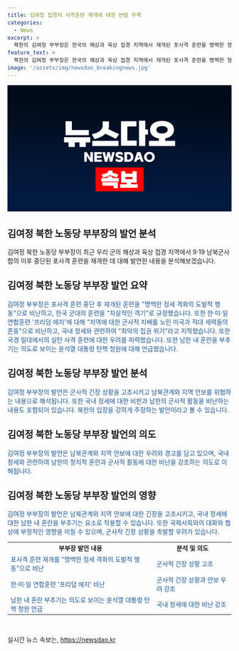 ```yaml
---
title: 김여정 접경지 사격훈련 재개에 대한 반발 주목
categories:
  - News
excerpt: >
  북한의 김여정 부부장은 한국의 해상과 육상 접경 지역에서 재개된 포사격 훈련을 명백한 정세 격화의 도발적 행동으로 비난하며, 한-미-일 연합훈련인 프리덤 에지를 군사적 위협으로 지적했습니다. 그리고 윤석열 대통령의 탄핵 청원에 대한 언급과 관련해 최악의 집권 위기에 몰렸다며 대한민국의 안보를 추측하였습니다. 또한, 국민의 안보를 위협하는 행동에 대해 무장력을 즉각 투입하겠다는 뜻을 밝혔습니다.
feature_text: >
  북한의 김여정 부부장은 한국의 해상과 육상 접경 지역에서 재개된 포사격 훈련을 명백한 정세 격화의 도발적 행동으로 비난하며, 한-미-일 연합훈련인 프리덤 에지를 군사적 위협으로 지적했습니다. 그리고 윤석열 대통령의 탄핵 청원에 대한 언급과 관련해 최악의 집권 위기에 몰렸다며 대한민국의 안보를 추측하였습니다. 또한, 국민의 안보를 위협하는 행동에 대해 무장력을 즉각 투입하겠다는 뜻을 밝혔습니다.
image: '/assets/img/newsdao_breakingnews.jpg'
---
```


<p><img src="/assets/img/newsdao_breakingnews.jpg" alt="firstkoreanews 속보" /></p>

<h2>김여정 북한 노동당 부부장의 발언 분석</h2>

<p data-ke-size="size16">김여정 북한 노동당 부부장이 최근 우리 군의 해상과 육상 접경 지역에서 9·19 남북군사합의 이후 중단된 포사격 훈련을 재개한 데 대해 발언한 내용을 분석해보겠습니다.</p>

<h2>김여정 북한 노동당 부부장 발언 요약</h2>

<p><span style="color: #1a5490;">김여정 부부장은 포사격 훈련 중단 후 재개된 훈련을 "명백한 정세 격화의 도발적 행동"으로 비난하고, 한국 군대의 훈련을 "자살적인 객기"로 규정했습니다. 또한 한·미·일 연합훈련 '프리덤 에지'에 대해 "지역에 대한 군사적 지배를 노린 미국과 적대 세력들의 준동"으로 비난하고, 국내 정세와 관련하여 "최악의 집권 위기"라고 지적했습니다. 또한 국경 일대에서의 실탄 사격 훈련에 대한 우려를 피력했습니다. 또한 남한 내 혼란을 부추기는 의도로 보이는 윤석열 대통령 탄핵 청원에 대해 언급했습니다.</span></p>

<h2>김여정 북한 노동당 부부장 발언 분석</h2>

<p><span style="color: #1a5490;">김여정 부부장의 발언은 군사적 긴장 상황을 고조시키고 남북관계와 지역 안보를 위협하는 내용으로 해석됩니다. 또한 국내 정세에 대한 비판과 남한의 군사적 활동을 비난하는 내용도 포함되어 있습니다. 북한의 입장을 강하게 주장하는 발언이라고 볼 수 있습니다.</span></p>

<h2>김여정 북한 노동당 부부장 발언의 의도</h2>

<p><span style="color: #1a5490;">김여정 부부장의 발언은 남북관계와 지역 안보에 대한 우려와 경고를 담고 있으며, 국내 정세와 관련하여 남한의 정치적 혼란과 군사적 활동에 대한 비난을 강조하는 의도로 이해됩니다.</span></p>

<h2>김여정 북한 노동당 부부장 발언의 영향</h2>

<p><span style="color: #1a5490;">김여정 부부장의 발언은 남북관계와 지역 안보에 대한 긴장을 고조시키고, 국내 정세에 대한 남한 내 혼란을 부추기는 요소로 작용할 수 있습니다. 또한 국제사회와의 대화와 협상에 부정적인 영향을 미칠 수 있으며, 군사적 긴장 상황을 촉발할 우려가 있습니다.</span></p>

<table>
  <tr>
    <td style="text-align: center; height: 17px;"><b>부부장 발언 내용</b></td>
    <td style="text-align: center; height: 17px;"><b>분석 및 의도</b></td>
  </tr>
  <tr>
    <td style="text-align: left;"><span style="color: #1a5490;">포사격 훈련 재개를 "명백한 정세 격화의 도발적 행동"으로 비난</span></td>
    <td style="text-align: left;"><span style="color: #1a5490;">군사적 긴장 상황 고조</span></td>
  </tr>
  <tr>
    <td style="text-align: left;"><span style="color: #1a5490;">한·미·일 연합훈련 '프리덤 에지' 비난</span></td>
    <td style="text-align: left;"><span style="color: #1a5490;">군사적 긴장 상황과 안보 우려 강조</span></td>
  </tr>
  <tr>
    <td style="text-align: left;"><span style="color: #1a5490;">남한 내 혼란 부추기는 의도로 보이는 윤석열 대통령 탄핵 청원 언급</span></td>
    <td style="text-align: left;"><span style="color: #1a5490;">국내 정세에 대한 비난 강조</span></td>
  </tr>
</table>

<p data-ke-size="size16">&nbsp;</p>
실시간 뉴스 속보는, <a href="https://newsdao.kr" rel="dofollow">https://newsdao.kr</a>


